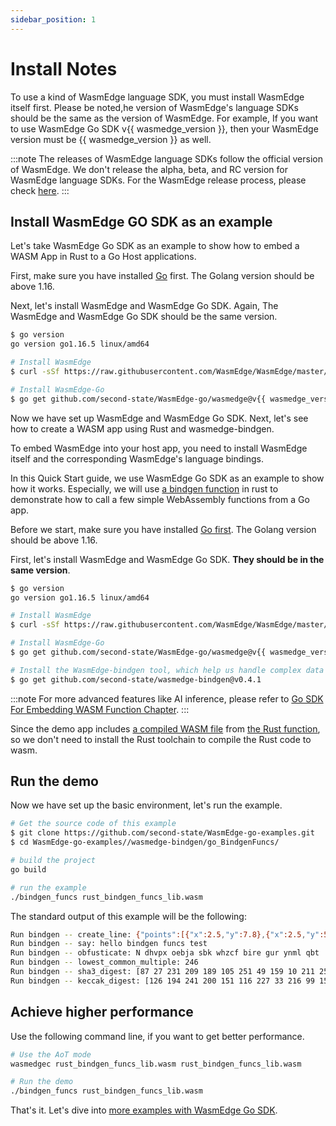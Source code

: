 ```yaml
---
sidebar_position: 1
---
```


# Install Notes

To use a kind of WasmEdge language SDK, you must install WasmEdge itself first. Please be noted,he version of WasmEdge's language SDKs should be the same as the version of WasmEdge. For example, If you want to use WasmEdge Go SDK v{{ wasmedge_version }}, then your WasmEdge version must be {{ wasmedge_version }} as well.

<!-- prettier-ignore -->
:::note
The releases of WasmEdge language SDKs follow the official version of WasmEdge. We don't release the alpha, beta, and RC version for WasmEdge language SDKs. For the WasmEdge release process, please check [here](../../contribute/release.md).
:::

## Install WasmEdge GO SDK as an example

Let's take WasmEdge Go SDK as an example to show how to embed a WASM App in Rust to a Go Host applications.

First, make sure you have installed [Go](https://go.dev/dl/) first. The Golang version should be above 1.16.

Next, let's install WasmEdge and WasmEdge Go SDK. Again, The WasmEdge and WasmEdge Go SDK should be the same version.

```bash
$ go version
go version go1.16.5 linux/amd64

# Install WasmEdge
$ curl -sSf https://raw.githubusercontent.com/WasmEdge/WasmEdge/master/utils/install.sh | bash -s -- -v {{ wasmedge_version }}

# Install WasmEdge-Go
$ go get github.com/second-state/WasmEdge-go/wasmedge@v{{ wasmedge_version }}
```

Now we have set up WasmEdge and WasmEdge Go SDK. Next, let's see how to create a WASM app using Rust and wasmedge-bindgen.

To embed WasmEdge into your host app, you need to install WasmEdge itself and the corresponding WasmEdge's language bindings.

In this Quick Start guide, we use WasmEdge Go SDK as an example to show how it works. Especially, we will use [a bindgen function](https://github.com/second-state/WasmEdge-go-examples/tree/master/wasmedge-bindgen/go_BindgenFuncs) in rust to demonstrate how to call a few simple WebAssembly functions from a Go app.

Before we start, make sure you have installed [Go first](https://go.dev/dl/). The Golang version should be above 1.16.

First, let's install WasmEdge and WasmEdge Go SDK. **They should be in the same version**.

```bash
$ go version
go version go1.16.5 linux/amd64

# Install WasmEdge
$ curl -sSf https://raw.githubusercontent.com/WasmEdge/WasmEdge/master/utils/install.sh | bash -s -- -v {{ wasmedge_version }}

# Install WasmEdge-Go
$ go get github.com/second-state/WasmEdge-go/wasmedge@v{{ wasmedge_version }}

# Install the WasmEdge-bindgen tool, which help us handle complex data passing
$ go get github.com/second-state/wasmedge-bindgen@v0.4.1
```

<!-- prettier-ignore -->
:::note
For more advanced features like AI inference, please refer to [Go SDK For Embedding WASM Function Chapter](/category/go-sdk-for-embedding-wasmedge).
:::

Since the demo app includes [a compiled WASM file](https://github.com/second-state/WasmEdge-go-examples/blob/master/wasmedge-bindgen/go_BindgenFuncs/rust_bindgen_funcs_lib.wasm) from [the Rust function](https://github.com/second-state/WasmEdge-go-examples/tree/master/wasmedge-bindgen/go_BindgenFuncs/rust_bindgen_funcs), so we don't need to install the Rust toolchain to compile the Rust code to wasm.

## Run the demo

Now we have set up the basic environment, let's run the example.

```bash
# Get the source code of this example
$ git clone https://github.com/second-state/WasmEdge-go-examples.git
$ cd WasmEdge-go-examples//wasmedge-bindgen/go_BindgenFuncs/

# build the project
go build

# run the example
./bindgen_funcs rust_bindgen_funcs_lib.wasm
```

The standard output of this example will be the following:

```bash
Run bindgen -- create_line: {"points":[{"x":2.5,"y":7.8},{"x":2.5,"y":5.8}],"valid":true,"length":2.0,"desc":"A thin red line"}
Run bindgen -- say: hello bindgen funcs test
Run bindgen -- obfusticate: N dhvpx oebja sbk whzcf bire gur ynml qbt
Run bindgen -- lowest_common_multiple: 246
Run bindgen -- sha3_digest: [87 27 231 209 189 105 251 49 159 10 211 250 15 159 154 181 43 218 26 141 56 199 25 45 60 10 20 163 54 211 195 203]
Run bindgen -- keccak_digest: [126 194 241 200 151 116 227 33 216 99 159 22 107 3 177 169 216 191 114 156 174 193 32 159 246 228 245 133 52 75 55 27]
```

## Achieve higher performance

Use the following command line, if you want to get better performance.

```bash
# Use the AoT mode
wasmedgec rust_bindgen_funcs_lib.wasm rust_bindgen_funcs_lib.wasm

# Run the demo
./bindgen_funcs rust_bindgen_funcs_lib.wasm
```

That's it. Let's dive into [more examples with WasmEdge Go SDK](/category/go-sdk-for-embedding-wasmedge).
